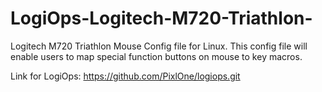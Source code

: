 # LogiOps-Logitech-M720-Triathlon-
Logitech M720 Triathlon Mouse Config file for Linux. This config file will enable users to map special function buttons on mouse to key macros.



Link for LogiOps:
https://github.com/PixlOne/logiops.git

